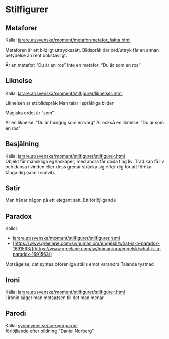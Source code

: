 # Stilfigurer

## Metaforer
Källa: [larare.at/svenska/moment/metafor/metafor_fakta.html](larare.at/svenska/moment/metafor/metafor_fakta.html)   

Metaforen är ett bildligt uttryckssätt.
Bildspråk där ord/uttryk får en annan betydelse än rent bokstavligt.

Är en metafor: ”Du är en ros”
Inte en metafor: “Du är som en ros”

## Liknelse
Källa: [larare.at/svenska/moment/stilfigurer/liknelser.html](larare.at/svenska/moment/stilfigurer/liknelser.html)    

Liknelsen är ett bildspråk
Man talar i språkliga bilder

Magiska ordet är “som”.

Är en liknelse: “Du är hungrig som en varg”
Är också en liknelse: ”Du är som en ros”

## Besjälning
Källa: [larare.at/svenska/moment/stilfigurer/stilfigurer.html](larare.at/svenska/moment/stilfigurer/stilfigurer.html)   
Objekt får mänskliga egenskaper; med andra får döda ting liv. Träd kan få liv och dansa i vinden eller dess grenar sträcka sig efter dig för att föröka fånga dig (som i snövit).

## Satir
Man hånar någon på ett elegant sätt.
Ett förlöjligande



## Paradox
Källor: 
- [larare.at/svenska/moment/stilfigurer/stilfigurer.html](larare.at/svenska/moment/stilfigurer/stilfigurer.html)
- [https://www.greelane.com/sv/humaniora/engelsk/what-is-a-paradox-1691563/](https://www.greelane.com/sv/humaniora/engelsk/what-is-a-paradox-1691563/)

Motsägelse; det syntes oförenliga ställs emot varandra
Talande tystnad

## Ironi
Källa: [larare.at/svenska/moment/stilfigurer/stilfigurer.html](larare.at/svenska/moment/stilfigurer/stilfigurer.html)    
	I ironin säger man motsatsen till det man menar.

## Parodi
Källa: [synonymer.se/sv-syn/parodi](synonymer.se/sv-syn/parodi)    
förlöjliande efter bildning
“Daniel Norberg”
	

